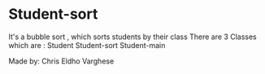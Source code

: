 # Student-sort
It's a bubble sort , which sorts students by their class
There are 3 Classes which are :
Student
Student-sort
Student-main

Made by: Chris Eldho Varghese
